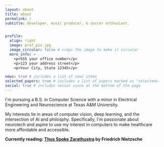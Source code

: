 ```yaml
---
layout: about
title: about
permalink: /
subtitle: developer, music producer, & soccer enthusiast.


profile:
  align: right
  image: prof_pic.jpg
  image_circular: false # crops the image to make it circular
  more_info: >
    <p>555 your office number</p>
    <p>123 your address street</p>
    <p>Your City, State 12345</p>

news: true # includes a list of news items
selected_papers: true # includes a list of papers marked as "selected={true}"
social: true # includes social icons at the bottom of the page
---
```


I'm pursuing a B.S. in Computer Science with a minor in Electrical Engineering and Neuroscience at Texas A&M University. 

My interests lie in areas of computer vision, deep learning, and the intersection of AI and philosphy. Specifically, I'm passionate about neurotech and aspire to use my interest in computers to make healthcare more affordable and accessible.

<b>Currently reading:<b> [Thus Spoke Zarathustra](https://www.goodreads.com/book/show/51893.Thus_Spoke_Zarathustra) by Friedrich Nietzsche
